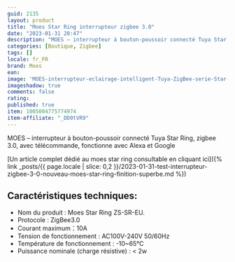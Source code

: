 ```yaml
---
guid: 2135
layout: product 
title: "Moes Star Ring interrupteur zigbee 3.0"
date: "2023-01-31 20:47"
description: "MOES – interrupteur à bouton-poussoir connecté Tuya Star Ring, zigbee 3.0, avec télécommande, fonctionne avec Alexa et Google"
categories: [Boutique, Zigbee]
tags: []
locale: fr_FR
brand: Moes
ean: 
image: 'MOES-interrupteur-eclairage-intelligent-Tuya-ZigBee-serie-Star-Ring-aucun-fil-neutre-aucun-condensateur.png'
imageshadow: true
comments: false
rating:  
published: true
item: 1005004775774974
item-affiliate: "_DD0tVR9"
---
```

MOES – interrupteur à bouton-poussoir connecté Tuya Star Ring, zigbee 3.0, avec télécommande, fonctionne avec Alexa et Google

[Un article complet dédié au moes star ring consultable en cliquant ici]({% link _posts/{{ page.locale | slice: 0,2 }}/2023-01-31-test-interrupteur-zigbee-3-0-nouveau-moes-star-ring-finition-superbe.md %})

## Caractéristiques techniques:
- Nom du produit : Moes Star Ring ZS-SR-EU.
- Protocole : ZigBee3.0
- Courant maximum：10A
- Tension de fonctionnement : AC100V-240V 50/60Hz
- Température de fonctionnement : -10~65℃
- Puissance nominale (charge résistive) : < 2w


